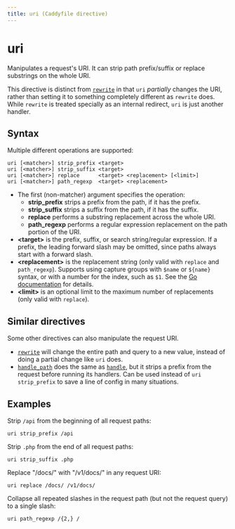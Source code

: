 ```yaml
---
title: uri (Caddyfile directive)
---
```


# uri

Manipulates a request's URI. It can strip path prefix/suffix or replace substrings on the whole URI.

This directive is distinct from [`rewrite`](rewrite) in that `uri` _partially_ changes the URI, rather than setting it to something completely different as `rewrite` does. While `rewrite` is treated specially as an internal redirect, `uri` is just another handler.


## Syntax

Multiple different operations are supported:

```caddy-d
uri [<matcher>] strip_prefix <target>
uri [<matcher>] strip_suffix <target>
uri [<matcher>] replace      <target> <replacement> [<limit>]
uri [<matcher>] path_regexp  <target> <replacement>
```

- The first (non-matcher) argument specifies the operation:
	- **strip_prefix** strips a prefix from the path, if it has the prefix.
	- **strip_suffix** strips a suffix from the path, if it has the suffix.
	- **replace** performs a substring replacement across the whole URI.
	- **path_regexp** performs a regular expression replacement on the path portion of the URI.
- **&lt;target&gt;** is the prefix, suffix, or search string/regular expression. If a prefix, the leading forward slash may be omitted, since paths always start with a forward slash.
- **&lt;replacement&gt;** is the replacement string (only valid with `replace` and `path_regexp`). Supports using capture groups with `$name` or `${name}` syntax, or with a number for the index, such as `$1`. See the [Go documentation](https://golang.org/pkg/regexp/#Regexp.Expand) for details.
- **&lt;limit&gt;** is an optional limit to the maximum number of replacements (only valid with `replace`).


## Similar directives

Some other directives can also manipulate the request URI.

- [`rewrite`](rewrite) will change the entire path and query to a new value, instead of doing a partial change like `uri` does.
- [`handle_path`](handle_path) does the same as [`handle`](handle), but it strips a prefix from the request before running its handlers. Can be used instead of `uri strip_prefix` to save a line of config in many situations.


## Examples

Strip `/api` from the beginning of all request paths:

```caddy-d
uri strip_prefix /api
```

Strip `.php` from the end of all request paths:

```caddy-d
uri strip_suffix .php
```

Replace "/docs/" with "/v1/docs/" in any request URI:

```caddy-d
uri replace /docs/ /v1/docs/
```

Collapse all repeated slashes in the request path (but not the request query) to a single slash:

```caddy-d
uri path_regexp /{2,} /
```
